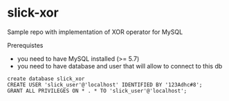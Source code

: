 # slick-xor
Sample repo with implementation of XOR operator for MySQL

Prerequistes
  
- you need to have MySQL installed (>= 5.7)
- you need to have database and user that will allow to connect to this db
```
create database slick_xor
CREATE USER 'slick_user'@'localhost' IDENTIFIED BY '123Adhc#8';
GRANT ALL PRIVILEGES ON * . * TO 'slick_user'@'localhost'; 
```
